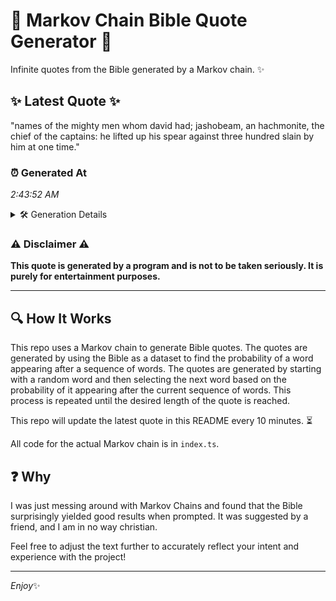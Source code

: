 # 📖 Markov Chain Bible Quote Generator 📖

Infinite quotes from the Bible generated by a Markov chain. ✨

## ✨ Latest Quote ✨
"names of the mighty men whom david had; jashobeam, an hachmonite, the chief of the captains: he lifted up his spear against three hundred slain by him at one time."

### ⏰ Generated At
*2:43:52 AM*

<details>
    <summary>🛠️ Generation Details</summary>
    <p>
        <strong>🌱 Seed:</strong> names<br>
        <strong>🔄 Iterations:</strong> 29<br>
        <strong>📜 Context History:</strong><br>[ names ]: of<br>[ names, of ]: the<br>[ names, of, the ]: mighty<br>[ names, of, the, mighty ]: men<br>[ names, of, the, mighty, men ]: whom<br>[ names, of, the, mighty, men, whom ]: david<br>[ of, the, mighty, men, whom, david ]: had;<br>[ the, mighty, men, whom, david, had; ]: jashobeam,<br>[ mighty, men, whom, david, had;, jashobeam, ]: an<br>[ men, whom, david, had;, jashobeam,, an ]: hachmonite,<br>[ whom, david, had;, jashobeam,, an, hachmonite, ]: the<br>[ david, had;, jashobeam,, an, hachmonite,, the ]: chief<br>[ had;, jashobeam,, an, hachmonite,, the, chief ]: of<br>[ jashobeam,, an, hachmonite,, the, chief, of ]: the<br>[ an, hachmonite,, the, chief, of, the ]: captains:<br>[ hachmonite,, the, chief, of, the, captains: ]: he<br>[ the, chief, of, the, captains:, he ]: lifted<br>[ chief, of, the, captains:, he, lifted ]: up<br>[ of, the, captains:, he, lifted, up ]: his<br>[ the, captains:, he, lifted, up, his ]: spear<br>[ captains:, he, lifted, up, his, spear ]: against<br>[ he, lifted, up, his, spear, against ]: three<br>[ lifted, up, his, spear, against, three ]: hundred<br>[ up, his, spear, against, three, hundred ]: slain<br>[ his, spear, against, three, hundred, slain ]: by<br>[ spear, against, three, hundred, slain, by ]: him<br>[ against, three, hundred, slain, by, him ]: at<br>[ three, hundred, slain, by, him, at ]: one<br>[ hundred, slain, by, him, at, one ]: time.<br>
    </p>
</details>

### ⚠️ Disclaimer ⚠️
**This quote is generated by a program and is not to be taken seriously. It is purely for entertainment purposes.**

---

## 🔍 How It Works

This repo uses a Markov chain to generate Bible quotes. The quotes are generated by using the Bible as a dataset to find the probability of a word appearing after a sequence of words. The quotes are generated by starting with a random word and then selecting the next word based on the probability of it appearing after the current sequence of words. This process is repeated until the desired length of the quote is reached.

This repo will update the latest quote in this README every 10 minutes. ⏳

All code for the actual Markov chain is in `index.ts`.

## ❓ Why

I was just messing around with Markov Chains and found that the Bible surprisingly yielded good results when prompted. 
It was suggested by a friend, and I am in no way christian.

Feel free to adjust the text further to accurately reflect your intent and experience with the project!

---

*Enjoy*✨
